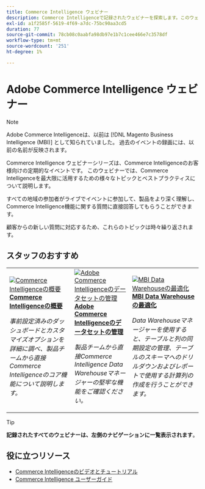 ```yaml
---
title: Commerce Intelligence ウェビナー
description: Commerce Intelligenceで記録されたウェビナーを探索します。このウェビナーでは、Commerce Intelligenceを最大限に活用するための様々なトピックとベストプラクティスが説明されています。
exl-id: a1f2585f-5619-4f69-a7dc-75bc90aa3cd5
duration: 77
source-git-commit: 78cb08c0aabfa98db97e1b7c1cee466e7c3578df
workflow-type: tm+mt
source-wordcount: '251'
ht-degree: 1%

---
```


# Adobe Commerce Intelligence ウェビナー

>[!NOTE]
>
>Adobe Commerce Intelligenceは、以前は [!DNL Magento Business Intelligence (MBI)] として知られていました。 過去のイベントの録画には、以前の名前が反映されます。

Commerce Intelligence ウェビナーシリーズは、Commerce Intelligenceのお客様向けの定期的なイベントです。 このウェビナーでは、Commerce Intelligenceを最大限に活用するための様々なトピックとベストプラクティスについて説明します。

すべての地域の参加者がライブでイベントに参加して、製品をより深く理解し、Commerce Intelligence機能に関する質問に直接回答してもらうことができます。

顧客からの新しい質問に対応するため、これらのトピックは時々繰り返されます。

## スタッフのおすすめ

<table>
<tr>
  <td>
    <a href="https://experienceleague.adobe.com/docs/events/commerce-intelligence-webinar-recordings/2023/getting-started.html?lang=ja">
      <img alt="Commerce Intelligenceの概要" src="https://video.tv.adobe.com/v/3425736?format=jpeg" />
    </a>
     <div>
      <a href="https://experienceleague.adobe.com/docs/events/commerce-intelligence-webinar-recordings/2023/getting-started.html?lang=ja">
        <strong>Commerce Intelligenceの概要 </strong>
      </a>
    </div>
    <p>
    <em> 事前設定済みのダッシュボードとカスタマイズオプションを詳細に調べ、製品チームから直接Commerce Intelligenceのコア機能について説明します。</em>
    <p>
  </td>
  <td>
    <a href="https://experienceleague.adobe.com/docs/events/commerce-intelligence-webinar-recordings/2024/manage-data-sets-adobe-commerce.html?lang=ja">
      <img alt="Adobe Commerce Intelligenceのデータセットの管理" src="https://video.tv.adobe.com/v/3427547?format=jpeg" />
    </a>
     <div>
      <a href="https://experienceleague.adobe.com/docs/events/commerce-intelligence-webinar-recordings/2024/manage-data-sets-adobe-commerce.html?lang=ja">
        <strong>Adobe Commerce Intelligenceのデータセットの管理 </strong>
      </a>
    </div>
    <p>
    <em> 製品チームから直接Commerce Intelligence Data Warehouseマネージャーの堅牢な機能をご確認ください。</em>
    <p>
  </td>
   <td>
    <a href="https://experienceleague.adobe.com/docs/events/commerce-intelligence-webinar-recordings/2021/optimize-data-warehouse.html?lang=ja">
      <img alt="MBI Data Warehouseの最適化" src="https://video.tv.adobe.com/v/342562?format=jpeg" />
    </a>
     <div>
      <a href="https://experienceleague.adobe.com/docs/events/commerce-intelligence-webinar-recordings/2021/optimize-data-warehouse.html?lang=ja">
        <strong>MBI Data Warehouseの最適化 </strong>
      </a>
    </div>
    <p>
    <em>Data Warehouseマネージャーを使用すると、テーブルと列の同期設定の管理、テーブルのスキーマへのドリルダウンおよびレポートで使用する計算列の作成を行うことができます。</em>
    <p>
  </td>
</tr>
</table>

>[!TIP]
>
>**記録されたすべてのウェビナーは、左側のナビゲーションに一覧表示されます**。

## 役に立つリソース

- [Commerce Intelligenceのビデオとチュートリアル ](https://experienceleague.adobe.com/docs/commerce-learn/tutorials/mbi/filter-sets.html?lang=ja)
- [Commerce Intelligence ユーザーガイド ](https://experienceleague.adobe.com/docs/commerce-business-intelligence/mbi/guide-overview.html?lang=ja)
